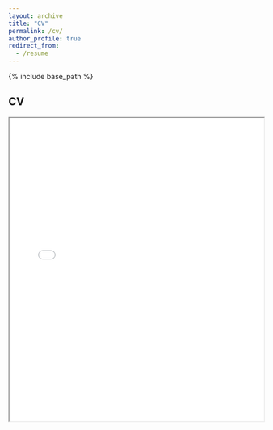 ```yaml
---
layout: archive
title: "CV"
permalink: /cv/
author_profile: true
redirect_from:
  - /resume
---
```


{% include base_path %}

## CV

<iframe src="URL_TO_YOUR_PDF" width="100%" height="600px">
    This browser does not support PDFs. Please download the PDF to view it: <a href="https://github.com/danazhang2023/danazhang2023.github.io/tree/master/filesresume2 (3).pdf">Download PDF</a>
</iframe>

